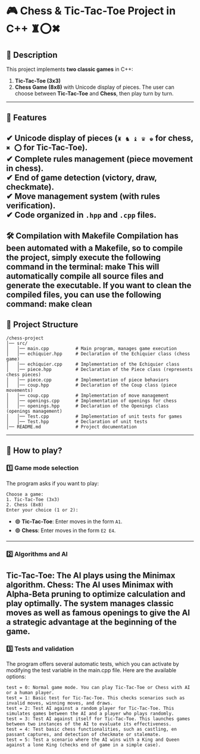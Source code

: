 # 🎮 Chess & Tic-Tac-Toe Project in C++ ♜⭕✖
## 📌 Description
This project implements **two classic games** in C++:
1. **Tic-Tac-Toe (3x3)**
2. **Chess Game (8x8)** with Unicode display of pieces.
The user can choose between **Tic-Tac-Toe** and **Chess**, then play turn by turn.
---
## 🚀 **Features**
✔ **Unicode display of pieces** (`♜ ♞ ♝ ♛ ♚` for chess, `✖ ⭕` for Tic-Tac-Toe).  
✔ **Complete rules management** (piece movement in chess).  
✔ **End of game detection** (victory, draw, checkmate).  
✔ **Move management system** (with rules verification).  
✔ **Code organized in `.hpp` and `.cpp` files**.
---
🛠 Compilation with Makefile
Compilation has been automated with a **Makefile**, so to compile the project, simply execute the following command in the terminal: make
This will automatically compile all source files and generate the executable. If you want to clean the compiled files, you can use the following command: make clean
---
## 📂 **Project Structure**
```
/chess-project
│── src/
│   │── main.cpp          # Main program, manages game execution
│   │── echiquier.hpp     # Declaration of the Echiquier class (chess game)
│   │── echiquier.cpp     # Implementation of the Echiquier class
│   │── piece.hpp         # Declaration of the Piece class (represents chess pieces)
│   │── piece.cpp         # Implementation of piece behaviors
│   │── coup.hpp          # Declaration of the Coup class (piece movements)
│   │── coup.cpp          # Implementation of move management
│   │── openings.cpp      # Implementation of openings for chess
│   │── openings.hpp      # Declaration of the Openings class (openings management)
│   │── Test.cpp          # Implementation of unit tests for games
│   │── Test.hpp          # Declaration of unit tests
│── README.md             # Project documentation
```
---
## 🎲 **How to play?**
### 1️⃣ **Game mode selection**
The program asks if you want to play:
```
Choose a game:
1. Tic-Tac-Toe (3x3)
2. Chess (8x8)
Enter your choice (1 or 2):
```
- 🟢 **Tic-Tac-Toe**: Enter moves in the form `A1`.
- 🟢 **Chess**: Enter moves in the form `E2 E4`.
---
### 2️⃣ Algorithms and AI
Tic-Tac-Toe: The AI plays using the Minimax algorithm.
Chess: The AI uses Minimax with Alpha-Beta pruning to optimize calculation and play optimally. The system manages classic moves as well as famous openings to give the AI a strategic advantage at the beginning of the game.
---
### 3️⃣ Tests and validation
The program offers several automatic tests, which you can activate by modifying the test variable in the main.cpp file. Here are the available options:
```
test = 0: Normal game mode. You can play Tic-Tac-Toe or Chess with AI or a human player.
test = 1: Basic test for Tic-Tac-Toe. This checks scenarios such as invalid moves, winning moves, and draws.
test = 2: Test AI against a random player for Tic-Tac-Toe. This simulates games between the AI and a player who plays randomly.
test = 3: Test AI against itself for Tic-Tac-Toe. This launches games between two instances of the AI to evaluate its effectiveness.
test = 4: Test basic chess functionalities, such as castling, en passant captures, and detection of checkmate or stalemate.
test = 5: Test a scenario where the AI wins with a King and Queen against a lone King (checks end of game in a simple case).
```
